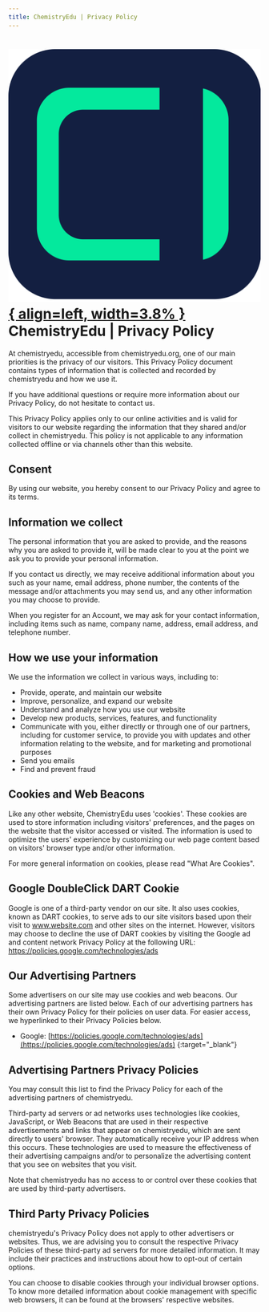 ```yaml
---
title: ChemistryEdu | Privacy Policy
---
```


# [![ChemistryEdu Logo](../images/favicon.svg){ align=left, width=3.8% }](../index.md)  ChemistryEdu | Privacy Policy

At chemistryedu, accessible from chemistryedu.org, one of our main priorities is the privacy of our visitors. This Privacy Policy document contains types of information that is collected and recorded by chemistryedu and how we use it.

If you have additional questions or require more information about our Privacy Policy, do not hesitate to contact us.

This Privacy Policy applies only to our online activities and is valid for visitors to our website regarding the information that they shared and/or collect in chemistryedu. This policy is not applicable to any information collected offline or via channels other than this website.

## Consent

By using our website, you hereby consent to our Privacy Policy and agree to its terms.

## Information we collect

The personal information that you are asked to provide, and the reasons why you are asked to provide it, will be made clear to you at the point we ask you to provide your personal information.

If you contact us directly, we may receive additional information about you such as your name, email address, phone number, the contents of the message and/or attachments you may send us, and any other information you may choose to provide.

When you register for an Account, we may ask for your contact information, including items such as name, company name, address, email address, and telephone number.

## How we use your information

We use the information we collect in various ways, including to:

* Provide, operate, and maintain our website
* Improve, personalize, and expand our website
* Understand and analyze how you use our website
* Develop new products, services, features, and functionality
* Communicate with you, either directly or through one of our partners, including for customer service, to provide you with updates and other information relating to the website, and for marketing and promotional purposes
* Send you emails
* Find and prevent fraud

## Cookies and Web Beacons
Like any other website, ChemistryEdu uses 'cookies'. These cookies are used to store information including visitors' preferences, and the pages on the website that the visitor accessed or visited. The information is used to optimize the users' experience by customizing our web page content based on visitors' browser type and/or other information.

For more general information on cookies, please read "What Are Cookies".

## Google DoubleClick DART Cookie

Google is one of a third-party vendor on our site. It also uses cookies, known as DART cookies, to serve ads to our site visitors based upon their visit to www.website.com and other sites on the internet. However, visitors may choose to decline the use of DART cookies by visiting the Google ad and content network Privacy Policy at the following URL: https://policies.google.com/technologies/ads

## Our Advertising Partners

Some advertisers on our site may use cookies and web beacons. Our advertising partners are listed below. Each of our advertising partners has their own Privacy Policy for their policies on user data. For easier access, we hyperlinked to their Privacy Policies below.

* Google: [https://policies.google.com/technologies/ads](https://policies.google.com/technologies/ads) {:target="_blank"}

## Advertising Partners Privacy Policies

You may consult this list to find the Privacy Policy for each of the advertising partners of chemistryedu.

Third-party ad servers or ad networks uses technologies like cookies, JavaScript, or Web Beacons that are used in their respective advertisements and links that appear on chemistryedu, which are sent directly to users' browser. They automatically receive your IP address when this occurs. These technologies are used to measure the effectiveness of their advertising campaigns and/or to personalize the advertising content that you see on websites that you visit.

Note that chemistryedu has no access to or control over these cookies that are used by third-party advertisers.

## Third Party Privacy Policies

chemistryedu's Privacy Policy does not apply to other advertisers or websites. Thus, we are advising you to consult the respective Privacy Policies of these third-party ad servers for more detailed information. It may include their practices and instructions about how to opt-out of certain options.

You can choose to disable cookies through your individual browser options. To know more detailed information about cookie management with specific web browsers, it can be found at the browsers' respective websites.
